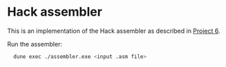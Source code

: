 # Hack assembler

This is an implementation of the Hack assembler as described in [Project
6](https://www.nand2tetris.org/project06).

Run the assembler:
```sh
  dune exec ./assembler.exe <input .asm file>
```
